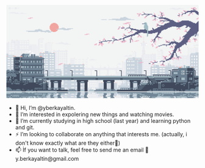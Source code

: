 <p align="center">
  <img style="width:100%;height:5%;" src="gif.gif">
</p>

  <ul>
  <li>👋 Hi, I’m @yberkayaltin. </li>
  <li>👀 I’m interested in expolering new things and watching movies.</li>
  <li>🌱 I’m currently studying in high school (last year) and learning python and git.</li>
  <li>⚡ I’m looking to collaborate on anything that interests me. (actually, i don't know exactly what are they either🤫)</li>
  <li>📫 İf you want to talk, feel free to send me an email 🚀y.berkayaltin@gmail.com</li>
  </ul>



<!---
yberkayaltin/yberkayaltin is a ✨ special ✨ repository because its `README.md` (this file) appears on your GitHub profile.
You can click the Preview link to take a look at your changes. actually, I'm a little confused about this.
--->
